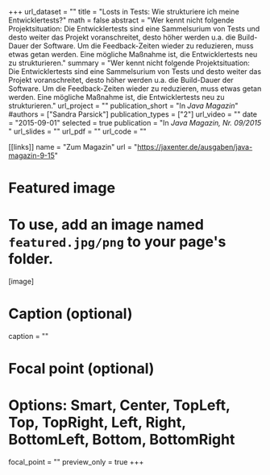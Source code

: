 +++
url_dataset = ""
title = "Losts in Tests: Wie strukturiere ich meine Entwicklertests?"
math = false
abstract = "Wer kennt nicht folgende Projektsituation: Die Entwicklertests sind eine Sammelsurium von Tests und desto weiter das Projekt voranschreitet, desto höher werden u.a. die Build-Dauer der Software. Um die Feedback-Zeiten wieder zu reduzieren, muss etwas getan werden. Eine mögliche Maßnahme ist, die Entwicklertests neu zu strukturieren."
summary = "Wer kennt nicht folgende Projektsituation: Die Entwicklertests sind eine Sammelsurium von Tests und desto weiter das Projekt voranschreitet, desto höher werden u.a. die Build-Dauer der Software. Um die Feedback-Zeiten wieder zu reduzieren, muss etwas getan werden. Eine mögliche Maßnahme ist, die Entwicklertests neu zu strukturieren."
url_project = ""
publication_short = "In *Java Magazin*"
#authors = ["Sandra Parsick"]
publication_types = ["2"]
url_video = ""
date = "2015-09-01"
selected = true
publication = "In *Java Magazin, Nr. 09/2015* "
url_slides = ""
url_pdf = ""
url_code = ""

[[links]]
name = "Zum Magazin"
url = "https://jaxenter.de/ausgaben/java-magazin-9-15"



# Featured image
# To use, add an image named `featured.jpg/png` to your page's folder.
[image]
# Caption (optional)
caption = ""

# Focal point (optional)
# Options: Smart, Center, TopLeft, Top, TopRight, Left, Right, BottomLeft, Bottom, BottomRight
focal_point = ""
preview_only = true
+++
